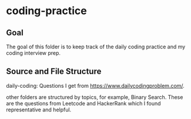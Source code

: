 # coding-practice

## Goal
The goal of this folder is to keep track of the daily coding practice and my coding interview prep.

## Source and File Structure
daily-coding: Questions I get from https://www.dailycodingproblem.com/. 

other folders are structured by topics, for example, Binary Search. These are the questions from Leetcode and HackerRank which I found representative and helpful.
